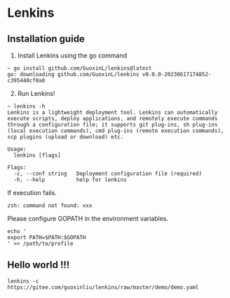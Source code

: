 # Lenkins

## Installation guide

1. Install Lenkins using the go command

```shell
~ go install github.com/GuoxinL/lenkins@latest
go: downloading github.com/GuoxinL/lenkins v0.0.0-20230617174852-c395440cf0a0
```

2. Run Lenkins!

```shell
~ lenkins -h
Lenkins is a lightweight deployment tool. Lenkins can automatically execute scripts, deploy applications, and remotely execute commands through a configuration file; it supports git plug-ins, sh plug-ins (local execution commands), cmd plug-ins (remote execution commands), scp plugins (upload or download) etc.

Usage:
  lenkins [flags]

Flags:
  -c, --conf string   Deployment configuration file (required)
  -h, --help          help for lenkins

```

If execution fails.

```shell
zsh: command not found: xxx

```

Please configure GOPATH in the environment variables.

```shell
echo '
export PATH=$PATH:$GOPATH
' >> /path/to/profile
```

## Hello world !!!
```shell
lenkins -c https://gitee.com/guoxinliu/lenkins/raw/master/demo/demo.yaml
```